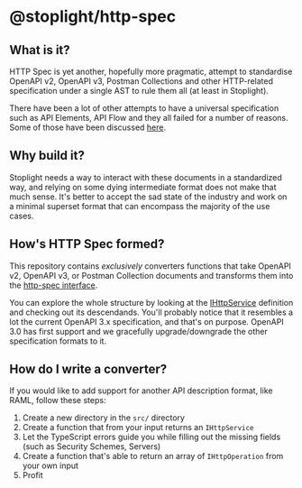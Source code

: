 # @stoplight/http-spec

## What is it?

HTTP Spec is yet another, hopefully more pragmatic, attempt to standardise OpenAPI v2, OpenAPI v3, Postman Collections and other HTTP-related specification under a single AST to rule them all (at least in Stoplight).

There have been a lot of other attempts to have a universal specification such as API Elements, API Flow and they all failed for a number of reasons. Some of those have been discussed [here](https://www.youtube.com/watch?v=jn_1lJr-DLY).

## Why build it?

Stoplight needs a way to interact with these documents in a standardized way, and relying on some dying intermediate format does not make that much sense. It's better to accept the sad state of the industry and work on a minimal superset format that can encompass the majority of the use cases.

## How's HTTP Spec formed?

This repository contains *exclusively* converters functions that take OpenAPI v2, OpenAPI v3, or Postman Collection documents and transforms them into the [http-spec interface](https://github.com/stoplightio/types/blob/master/src/http-spec.ts).

You can explore the whole structure by looking at the [IHttpService](https://github.com/stoplightio/types/blob/master/src/http-spec.ts#L10) definition and checking out its descendands. You'll probably notice that it resembles a lot the current OpenAPI 3.x specification, and that's on purpose. OpenAPI 3.0 has first support and we gracefully upgrade/downgrade the other specification formats to it.

## How do I write a converter?

If you would like to add support for another API description format, like RAML, follow these steps:

1. Create a new directory in the `src/` directory
2. Create a function that from your input returns an `IHttpService`
3. Let the TypeScript errors guide you while filling out the missing fields (such as Security Schemes, Servers)
4. Create a function that's able to return an array of `IHttpOperation` from your own input
5. Profit
